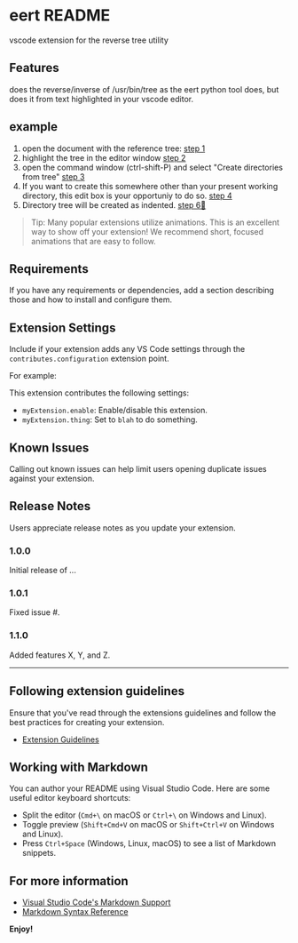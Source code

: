# eert README

vscode extension for the reverse tree utility

## Features

does the reverse/inverse of /usr/bin/tree as the eert python tool does, but does it from text highlighted in your vscode editor.

## example
1. open the document with the reference tree: [step 1](docs/images/ss-1.png)
2. highlight the tree in the editor window [step 2](docs/images/ss-2.png)
3. open the command window (ctrl-shift-P) and select "Create directories from tree"  [step 3](docs/images/ss-3.png)
4. If you want to create this somewhere other than your present working directory, this edit box is your opportuniy to do so. [step 4](docs/images/ss-4.png)
6. Directory tree will be created as indented. [step 6🚡](docs/images/ss-6.png)

> Tip: Many popular extensions utilize animations. This is an excellent way to show off your extension! We recommend short, focused animations that are easy to follow.

## Requirements

If you have any requirements or dependencies, add a section describing those and how to install and configure them.

## Extension Settings

Include if your extension adds any VS Code settings through the `contributes.configuration` extension point.

For example:

This extension contributes the following settings:

* `myExtension.enable`: Enable/disable this extension.
* `myExtension.thing`: Set to `blah` to do something.

## Known Issues

Calling out known issues can help limit users opening duplicate issues against your extension.

## Release Notes

Users appreciate release notes as you update your extension.

### 1.0.0

Initial release of ...

### 1.0.1

Fixed issue #.

### 1.1.0

Added features X, Y, and Z.

---

## Following extension guidelines

Ensure that you've read through the extensions guidelines and follow the best practices for creating your extension.

* [Extension Guidelines](https://code.visualstudio.com/api/references/extension-guidelines)

## Working with Markdown

You can author your README using Visual Studio Code. Here are some useful editor keyboard shortcuts:

* Split the editor (`Cmd+\` on macOS or `Ctrl+\` on Windows and Linux).
* Toggle preview (`Shift+Cmd+V` on macOS or `Shift+Ctrl+V` on Windows and Linux).
* Press `Ctrl+Space` (Windows, Linux, macOS) to see a list of Markdown snippets.

## For more information

* [Visual Studio Code's Markdown Support](http://code.visualstudio.com/docs/languages/markdown)
* [Markdown Syntax Reference](https://help.github.com/articles/markdown-basics/)

**Enjoy!**
